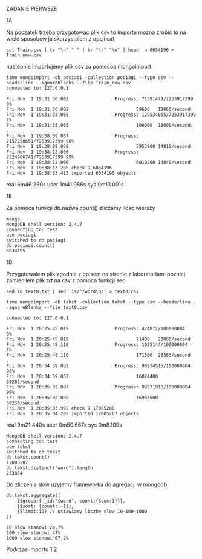 ZADANIE PIERWSZE

1A

Na poczatek trzeba przygotowac plik csv to importu mozna zrobic to na wiele sposobow ja skorzystalem z opcji cat 
```
cat Train.csv | tr "\n" " " | tr "\r" "\n" | head -n 6034196 > Train_new.csv
```
nastepnie importujemy plik csv za pomocoa mongoimport 
```
time mongoimport -db pociagi -collection pociagi --type csv --headerline --ignoreBlanks --file Train_new.csv
connected to: 127.0.0.1
```
```
Fri Nov  1 19:31:30.002                 Progress: 71591479/7253917399   0%
Fri Nov  1 19:31:30.002                         59600   19866/second
Fri Nov  1 19:31:33.065                 Progress: 129534065/7253917399  1%
Fri Nov  1 19:31:33.065                         108000  18000/second.
.            
Fri Nov  1 19:38:09.057                 Progress: 7157250651/7253917399 98%
Fri Nov  1 19:38:09.058                         5953900 14810/second
Fri Nov  1 19:38:12.006                 Progress: 7224966741/7253917399 99%
Fri Nov  1 19:38:12.006                         6010200 14840/second
Fri Nov  1 19:38:13.205 check 9 6034196
Fri Nov  1 19:38:13.413 imported 6034195 objects
```
real    6m46.230s
user    1m41.986s
sys     0m13.001s



1B

Za pomoca funkcji db.nazwa.count() zliczamy ilosc wierszy
```
mongo
MongoDB shell version: 2.4.7
connecting to: test
use pociagi
switched to db pociagi
db.pociagi.count()
6034195
```



1D

Przygotowalem plik zgodnie z opisem na stronie z laboratoriami pozniej zamienilem plik txt na csv z pomoca funkcji sed
```
sed 1d text8.txt | sed '1s/^/word\n/' > text8.csv
```
```
time mongoimport -db tekst -collection tekst --type csv --headerline --ignoreBlanks --file text8.csv
```
```
connected to: 127.0.0.1

Fri Nov  1 20:25:45.019                 Progress: 424872/100000004      0%
Fri Nov  1 20:25:45.019                         71400   23800/second
Fri Nov  1 20:25:48.110                 Progress: 1025144/100000004     1%
Fri Nov  1 20:25:48.110                         171500  28583/second
.
Fri Nov  1 20:34:59.052                 Progress: 98934515/100000004    98%
Fri Nov  1 20:34:59.052                         16824400        30205/second
Fri Nov  1 20:35:02.087                 Progress: 99571918/100000004    99%
Fri Nov  1 20:35:02.088                         16933500        30238/second
Fri Nov  1 20:35:03.992 check 9 17005208
Fri Nov  1 20:35:04.205 imported 17005207 objects
```

real    9m21.440s
user    0m50.667s
sys     0m8.109s

```
MongoDB shell version: 2.4.7
connecting to: test
use tekst
switched to db tekst
db.tekst.count()
17005207
db.tekst.distinct("word").length
253854
```

Do zliczenia slow uzyjemy frameworka do agregacji w mongodb
```
db.tekst.aggregate([ 
    {$group:{ _id:"$word", count:{$sum:1}}}, 
    {$sort: {count: -1}}, 
    {$limit:10} // ustawiamy liczbe slow 10-100-1000
])
```
```
10 slow stanowi 24,7%
100 slow stanowi 47%
1000 slow stanowi 67,2%
```

Podczas importu
[1](../images/aelszkowski/podczasimportu.png)
[2](../images/aelszkowski/podczasimportu1.png)


